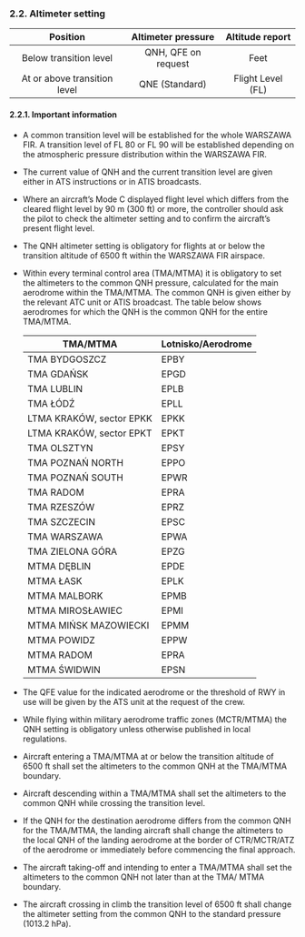 ### 	2.2. Altimeter setting

|           Position           | Altimeter pressure  |  Altitude report  |
| :--------------------------: | :-----------------: | :---------------: |
|    Below transition level    | QNH, QFE on request |       Feet        |
| At or above transition level |   QNE (Standard)    | Flight Level (FL) |

#### 2.2.1. Important information

- A common transition level will be established for the whole WARSZAWA FIR. A transition level of FL 80 or FL 90 will be established depending on the atmospheric pressure distribution within the WARSZAWA FIR.

- The current value of QNH and the current transition level are given either in ATS instructions or in ATIS broadcasts.

- Where an aircraft’s Mode C displayed flight level which differs from the cleared flight level by 90 m (300 ft) or more, the controller should ask the pilot to check the altimeter setting and to confirm the aircraft’s present flight level.

- The QNH altimeter setting is obligatory for flights at or below the transition altitude of 6500 ft within the WARSZAWA FIR airspace.

- Within every terminal control area (TMA/MTMA) it is obligatory to set the altimeters to the common QNH pressure, calculated for the main aerodrome within the TMA/MTMA. The common QNH is given either by the relevant ATC unit or ATIS broadcast. The table below shows aerodromes for which the QNH is the common QNH for the entire TMA/MTMA.

  | TMA/MTMA                 | Lotnisko/Aerodrome |
  | ------------------------ | ------------------ |
  | TMA BYDGOSZCZ            | EPBY               |
  | TMA GDAŃSK               | EPGD               |
  | TMA LUBLIN               | EPLB               |
  | TMA ŁÓDŹ                 | EPLL               |
  | LTMA KRAKÓW, sector EPKK | EPKK               |
  | LTMA KRAKÓW, sector EPKT | EPKT               |
  | TMA OLSZTYN              | EPSY               |
  | TMA POZNAŃ NORTH         | EPPO               |
  | TMA POZNAŃ SOUTH         | EPWR               |
  | TMA RADOM                | EPRA               |
  | TMA RZESZÓW              | EPRZ               |
  | TMA SZCZECIN             | EPSC               |
  | TMA WARSZAWA             | EPWA               |
  | TMA ZIELONA GÓRA         | EPZG               |
  | MTMA DĘBLIN              | EPDE               |
  | MTMA ŁASK                | EPLK               |
  | MTMA MALBORK             | EPMB               |
  | MTMA MIROSŁAWIEC         | EPMI               |
  | MTMA MIŃSK MAZOWIECKI    | EPMM               |
  | MTMA POWIDZ              | EPPW               |
  | MTMA RADOM               | EPRA               |
  | MTMA ŚWIDWIN             | EPSN               |

- The QFE value for the indicated aerodrome or the threshold of RWY in use will be given by the ATS unit at the request of the crew.

- While flying within military aerodrome traffic zones (MCTR/MTMA) the QNH setting is obligatory unless otherwise published in local regulations.

- Aircraft entering a TMA/MTMA at or below the transition altitude of 6500 ft shall set the altimeters to the common QNH at the TMA/MTMA boundary.
- Aircraft descending within a TMA/MTMA shall set the altimeters to the common QNH while crossing the transition level.
- If the QNH for the destination aerodrome differs from the common QNH for the TMA/MTMA, the landing aircraft shall change the altimeters to the local QNH of the landing aerodrome at the border of CTR/MCTR/ATZ of the aerodrome or immediately before commencing the final approach.
- The aircraft taking-off and intending to enter a TMA/MTMA shall set the altimeters to the common QNH not later than at the TMA/ MTMA boundary.
- The aircraft crossing in climb the transition level of 6500 ft shall change the altimeter setting from the common QNH to the standard pressure (1013.2 hPa).

